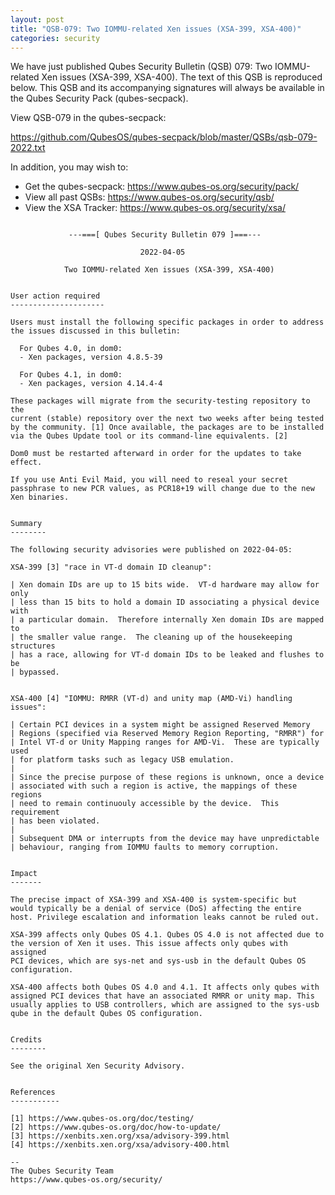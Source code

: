 ```yaml
---
layout: post
title: "QSB-079: Two IOMMU-related Xen issues (XSA-399, XSA-400)"
categories: security
---
```


We have just published Qubes Security Bulletin (QSB) 079:
Two IOMMU-related Xen issues (XSA-399, XSA-400).
The text of this QSB is reproduced below. This QSB and its accompanying
signatures will always be available in the Qubes Security Pack (qubes-secpack).

View QSB-079 in the qubes-secpack:

<https://github.com/QubesOS/qubes-secpack/blob/master/QSBs/qsb-079-2022.txt>

In addition, you may wish to:

- Get the qubes-secpack: <https://www.qubes-os.org/security/pack/>
- View all past QSBs: <https://www.qubes-os.org/security/qsb/>
- View the XSA Tracker: <https://www.qubes-os.org/security/xsa/>

```

             ---===[ Qubes Security Bulletin 079 ]===---

                             2022-04-05

            Two IOMMU-related Xen issues (XSA-399, XSA-400)


User action required
---------------------

Users must install the following specific packages in order to address
the issues discussed in this bulletin:

  For Qubes 4.0, in dom0:
  - Xen packages, version 4.8.5-39

  For Qubes 4.1, in dom0:
  - Xen packages, version 4.14.4-4

These packages will migrate from the security-testing repository to the
current (stable) repository over the next two weeks after being tested
by the community. [1] Once available, the packages are to be installed
via the Qubes Update tool or its command-line equivalents. [2]

Dom0 must be restarted afterward in order for the updates to take
effect.

If you use Anti Evil Maid, you will need to reseal your secret
passphrase to new PCR values, as PCR18+19 will change due to the new
Xen binaries.


Summary
--------

The following security advisories were published on 2022-04-05:

XSA-399 [3] "race in VT-d domain ID cleanup":

| Xen domain IDs are up to 15 bits wide.  VT-d hardware may allow for only
| less than 15 bits to hold a domain ID associating a physical device with
| a particular domain.  Therefore internally Xen domain IDs are mapped to
| the smaller value range.  The cleaning up of the housekeeping structures
| has a race, allowing for VT-d domain IDs to be leaked and flushes to be
| bypassed.


XSA-400 [4] "IOMMU: RMRR (VT-d) and unity map (AMD-Vi) handling
issues":

| Certain PCI devices in a system might be assigned Reserved Memory
| Regions (specified via Reserved Memory Region Reporting, "RMRR") for
| Intel VT-d or Unity Mapping ranges for AMD-Vi.  These are typically used
| for platform tasks such as legacy USB emulation.
| 
| Since the precise purpose of these regions is unknown, once a device
| associated with such a region is active, the mappings of these regions
| need to remain continuouly accessible by the device.  This requirement
| has been violated.
| 
| Subsequent DMA or interrupts from the device may have unpredictable
| behaviour, ranging from IOMMU faults to memory corruption.


Impact
-------

The precise impact of XSA-399 and XSA-400 is system-specific but
would typically be a denial of service (DoS) affecting the entire
host. Privilege escalation and information leaks cannot be ruled out.

XSA-399 affects only Qubes OS 4.1. Qubes OS 4.0 is not affected due to
the version of Xen it uses. This issue affects only qubes with assigned
PCI devices, which are sys-net and sys-usb in the default Qubes OS
configuration.

XSA-400 affects both Qubes OS 4.0 and 4.1. It affects only qubes with
assigned PCI devices that have an associated RMRR or unity map. This
usually applies to USB controllers, which are assigned to the sys-usb
qube in the default Qubes OS configuration.


Credits
--------

See the original Xen Security Advisory.


References
-----------

[1] https://www.qubes-os.org/doc/testing/
[2] https://www.qubes-os.org/doc/how-to-update/
[3] https://xenbits.xen.org/xsa/advisory-399.html
[4] https://xenbits.xen.org/xsa/advisory-400.html

--
The Qubes Security Team
https://www.qubes-os.org/security/

```
